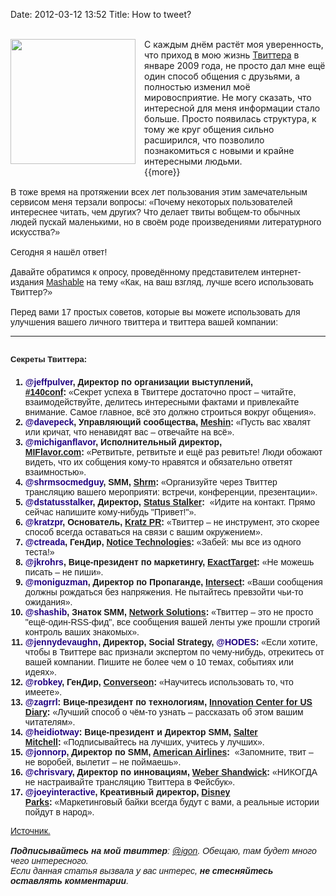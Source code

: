 Date: 2012-03-12 13:52
Title: How to tweet?

<div dir="ltr" style="text-align: left;" trbidi="on">
<span class="Apple-style-span" style="font-family: Palatino, Georgia, Times, 'Times New Roman', serif; font-size: 18px; line-height: 25px;"></span><br />
<div style="text-align: left;">
<a href="http://src.sencha.io/http://2.bp.blogspot.com/-8cN7nQfXqd0/T3InnJEOwSI/AAAAAAAAAWM/kIL0BVtTpDg/s1600/x_448b1f8b.jpg" imageanchor="1" style="clear: left; float: left; margin-bottom: 1em; margin-right: 1em;"><img border="0" height="200" src="http://2.bp.blogspot.com/-8cN7nQfXqd0/T3InnJEOwSI/AAAAAAAAAWM/kIL0BVtTpDg/s200/x_448b1f8b.jpg" width="200" /></a><span class="Apple-style-span">С каждым днём растёт моя уверенность, что приход в мою жизнь <a href="https://twitter.com/">Твиттера</a> в январе 2009 года, не просто дал мне ещё один способ общения с друзьями, а полностью изменил моё мировосприятие. Не могу сказать, что интересной для меня информации стало больше. Просто появилась структура, к тому же круг общения сильно расширился, что позволило познакомиться с новыми и крайне интересными людьми.&nbsp;</span></div>
{{more}}
<div style="text-align: left;">
<span class="Apple-style-span" style="font-family: Verdana, sans-serif;"><br /></span></div>
<div style="text-align: left;">
<span class="Apple-style-span" style="font-family: Verdana, sans-serif;">В тоже время на протяжении всех лет пользования этим замечательным сервисом меня терзали вопросы:&nbsp;«Почему некоторых пользователей интереснее читать, чем других? Что делает твиты вобщем-то обычных людей пускай маленькими, но в своём роде произведениями литературного искусства?»</span></div>
<div style="text-align: left;">
<span class="Apple-style-span" style="font-family: Verdana, sans-serif;"><br /></span></div>
<div style="text-align: left;">
<span class="Apple-style-span" style="font-family: Verdana, sans-serif;">Сегодня я нашёл ответ!</span></div>
<div style="text-align: left;">
<span class="Apple-style-span" style="font-family: Verdana, sans-serif;"><br /></span></div>
<div style="text-align: left;">
<span class="Apple-style-span" style="font-family: Verdana, sans-serif;">Давайте обратимся к опросу, проведённому представителем интернет-издания <a href="http://mashable.com/">Mashable</a> на тему&nbsp;«Как, на ваш взгляд, лучше всего использовать Твиттер?»</span></div>
<div style="text-align: left;">
<span class="Apple-style-span" style="font-family: Verdana, sans-serif;"><br /></span></div>
<span class="Apple-style-span" style="font-family: Verdana, sans-serif;">Перед вами 17 простых советов, которые вы можете использовать для улучшения вашего личного твиттера и твиттера вашей компании:</span><br />
<hr />
<h2>


<span class="Apple-style-span" style="font-family: Verdana, sans-serif; font-size: small;">Секреты Твиттера:</span></h2>
<ol><span class="Apple-style-span" style="font-family: Verdana, sans-serif;">
<li style="font-weight: bold;"><span class="Apple-style-span" style="font-weight: normal;"><strong><a href="http://twitter.com/jeffpulver" style="color: #20007f; text-decoration: none;" target="_blank">@jeffpulver</a>, Директор по организации выступлений, <a href="http://140conf.com/">#140conf</a>:</strong></span><span class="Apple-style-span" style="font-weight: normal;">&nbsp;«Секрет успеха в Твиттере достаточно прост – читайте, взаимодействуйте, делитесь интересными фактами и привлекайте внимание. Самое главное, всё это должно строиться вокруг общения».</span></li>
<li style="font-weight: bold;"><span class="Apple-style-span" style="font-weight: normal;"><strong><a href="http://twitter.com/davepeck" style="color: #20007f; text-decoration: none;" target="_blank">@davepeck</a>, Управляющий сообщества, <a href="http://www.meshin.com/">Meshin</a>:&nbsp;</strong></span><span class="Apple-style-span" style="font-weight: normal;">«Пусть вас хвалят или кричат, что ненавидят вас – отвечайте на всё».</span></li>
<li style="font-weight: bold;"><span class="Apple-style-span" style="font-weight: normal;"><strong><a href="http://twitter.com/michiganflavor" style="color: #20007f; text-decoration: none;" target="_blank">@michiganflavor</a>, Исполнительный директор, <a href="http://miflavor.com/">MIFlavor.com</a>:&nbsp;</strong></span><span class="Apple-style-span" style="font-weight: normal;">«Ретвитьте, ретвитьте и ещё раз ревитьте! Люди обожают видеть, что их собщения кому-то нравятся и обязательно ответят взаимностью».&nbsp;</span></li>
<li style="font-weight: bold;"><span class="Apple-style-span" style="font-weight: normal;"><strong><a href="http://twitter.com/shrmsocmedguy" style="color: #20007f; text-decoration: none;" target="_blank">@shrmsocmedguy</a>, SMM, <a href="http://www.shrm.org/Pages/default.aspx">Shrm</a>:&nbsp;</strong></span><span class="Apple-style-span" style="font-weight: normal;">«Организуйте через Твиттер трансляцию вашего мероприяти: встречи, конференции, презентации».</span></li>
<li style="font-weight: bold;"><span class="Apple-style-span" style="font-weight: normal;"><strong><a href="http://twitter.com/dstatusstalker" style="color: #20007f; text-decoration: none;" target="_blank">@dstatusstalker</a>, Директор, <a href="http://www.statusstalker.com/">Status Stalker</a>:</strong></span><span class="Apple-style-span" style="font-weight: normal;">&nbsp;&nbsp;«Идите на контакт. Прямо сейчас напишите кому-нибудь "Привет!"».</span></li>
<li style="font-weight: bold;"><span class="Apple-style-span" style="font-weight: normal;"><strong><a href="http://twitter.com/kratzpr" style="color: #20007f; text-decoration: none;" target="_blank">@kratzpr</a>, Основатель, <a href="http://kratzpr.com/">Kratz PR</a>:&nbsp;</strong></span><span class="Apple-style-span" style="font-weight: normal;">«Твиттер – не инструмент, это скорее способ всегда оставаться на связи с вашим окружением».</span></li>
<li style="font-weight: bold;"><span class="Apple-style-span" style="font-weight: normal;"><strong><a href="http://twitter.com/ctreada" style="color: #20007f; text-decoration: none;" target="blank">@ctreada</a>, ГенДир, <a href="http://www.noticetechnologies.com/">Notice Technologies</a>:</strong></span><span class="Apple-style-span" style="font-weight: normal;">&nbsp;«Забей: мы все из одного теста!»&nbsp;</span></li>
<li style="font-weight: bold;"><span class="Apple-style-span" style="font-weight: normal;"><strong><a href="http://twitter.com/jkrohrs" style="color: #20007f; text-decoration: none;" target="_blank">@jkrohrs</a>, Вице-президент по маркетингу, <a href="http://www.exacttarget.com/">ExactTarget</a>:&nbsp;</strong></span><span class="Apple-style-span" style="font-weight: normal;">«Не можешь писать – не пиши».</span></li>
<li style="font-weight: bold;"><span class="Apple-style-span" style="font-weight: normal;"><strong><a href="http://twitter.com/moniguzman" style="color: #20007f; text-decoration: none;" target="_blank">@moniguzman</a>, Директор по Пропаганде, <a href="https://intersect.com/">Intersect</a>:</strong></span><span class="Apple-style-span" style="font-weight: normal;">&nbsp;«Ваши сообщения должны рождаться без напряжения. Не пытайтесь превзойти чьи-то ожидания».</span></li>
<li style="font-weight: bold;"><span class="Apple-style-span" style="font-weight: normal;"><strong><a href="http://twitter.com/shashib" style="color: #20007f; text-decoration: none;" target="_blank">@shashib</a>, Знаток SMM, <a href="http://www.networksolutions.com/">Network Solutions</a>:</strong></span><span class="Apple-style-span" style="font-weight: normal;">&nbsp;«Твиттер – это не просто "ещё-один-RSS-фид", все сообщения вашей ленты уже прошли строгий контроль ваших знакомых».</span></li>
<li style="font-weight: bold;"><span class="Apple-style-span" style="font-weight: normal;"><strong><a href="http://twitter.com/jennydevaughn" style="color: #20007f; text-decoration: none;" target="_blank">@jennydevaughn</a>, Директор, Social Strategy,&nbsp;<a href="http://twitter.com/hodes" style="color: #20007f; text-decoration: none;" target="_blank">@HODES</a>:</strong></span><span class="Apple-style-span" style="font-weight: normal;">&nbsp;«Если хотите, чтобы&nbsp;в Твиттере&nbsp;вас признали экспертом по чему-нибудь, отрекитесь от вашей компании. Пишите не более чем о 10 темах, событиях или идеях».</span></li>
<li style="font-weight: bold;"><span class="Apple-style-span" style="font-weight: normal;"><strong><a href="http://twitter.com/robkey" style="color: #20007f; text-decoration: none;" target="_blank">@robkey</a>,&nbsp;<span class="Apple-style-span" style="font-weight: normal;"><strong>ГенДир</strong></span>, <a href="http://converseon.com/">Converseon</a>:&nbsp;</strong></span><span class="Apple-style-span" style="font-weight: normal;">«Научитесь использовать то, что имеете».</span></li>
<li style="font-weight: bold;"><span class="Apple-style-span" style="font-weight: normal;"><strong><a href="http://twitter.com/zagrrl" style="color: #20007f; text-decoration: none;" target="_blank">@zagrrl</a>:&nbsp;<span class="Apple-style-span" style="font-weight: normal;"><strong>Вице-президент по технологиям</strong></span>, <a href="http://www.usdairy.com/Pages/Home.aspx">Innovation Center for US Diary</a>:</strong></span><span class="Apple-style-span" style="font-weight: normal;">&nbsp;«Лучший способ о чём-то узнать – рассказать об этом вашим читателям».</span></li>
<li style="font-weight: bold;"><span class="Apple-style-span" style="font-weight: normal;"><strong><a href="http://twitter.com/heidiotway" style="color: #20007f; text-decoration: none;" target="_blank">@heidiotway</a>:&nbsp;<span class="Apple-style-span" style="font-weight: normal;"><strong><span class="Apple-style-span" style="font-weight: normal;"><strong>Вице-президент</strong></span></strong></span>&nbsp;и Директор SMM, <a href="http://www.saltermitchell.com/">Salter Mitchell</a>:</strong></span><span class="Apple-style-span" style="font-weight: normal;">&nbsp;«Подписывайтесь на лучших, учитесь у лучших».</span></li>
<li style="font-weight: bold;"><span class="Apple-style-span" style="font-weight: normal;"><strong><a href="http://twitter.com/jonnorp" style="color: #20007f; text-decoration: none;" target="_blank">@jonnorp</a>, Директор по SMM, <a href="http://www.aa.com/">American Airlines</a>:</strong></span><span class="Apple-style-span" style="font-weight: normal;">&nbsp;&nbsp;«Запомните, твит – не воробей, вылетит – не поймаешь».</span></li>
<li style="font-weight: bold;"><span class="Apple-style-span" style="font-weight: normal;"><strong><a href="http://twitter.com/chrisvary" style="color: #20007f; text-decoration: none;" target="_blank">@chrisvary</a>, Директор по инновациям, <a href="http://www.webershandwick.com/">Weber Shandwick</a>:&nbsp;</strong></span><span class="Apple-style-span" style="font-weight: normal;">«НИКОГДА не настраивайте трансляцию Твиттера в Фейсбук».</span></li>
<li style="font-weight: bold;"><span class="Apple-style-span" style="font-weight: normal;"><strong><a href="http://twitter.com/joeyinteractive" style="color: #20007f; text-decoration: none;" target="_blank">@joeyinteractive</a>, Креативный директор, <a href="http://www.disneyparks.co.uk/">Disney Parks</a>:</strong></span><span class="Apple-style-span" style="font-weight: normal;">&nbsp;«Маркетинговый байки всегда будут с вами, а реальные истории пойдут в народ».</span></li>
</span></ol>
<span class="Apple-style-span" style="font-family: Verdana, sans-serif;"><a href="http://mashable.com/2011/05/15/twitter-tips-mashable-connect/">Источник.</a></span><br />
<div>
<span class="Apple-style-span" style="font-family: Verdana, sans-serif;"><br /></span></div>
<div>
<span class="Apple-style-span" style="font-family: Verdana, sans-serif;"><i><b>Подписывайтесь на мой твиттер</b>: <a href="https://twitter.com/#!/igon">@igon</a>. Обещаю, там будет много чего интересного.</i></span></div>
<div>
<span class="Apple-style-span" style="font-family: Verdana, sans-serif;"><i>Если данная статья вызвала у вас интерес, <b>не стесняйтесь оставлять комментарии</b>.</i></span><br />
<div>
<br /></div>
</div>
</div>
